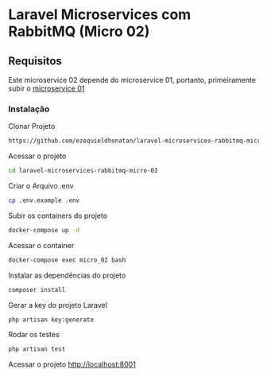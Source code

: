# Laravel Microservices com RabbitMQ (Micro 02)

## Requisitos
Este microservice 02 depende do microservice 01, portanto, primeiramente subir o [microservice 01]()

### Instalação
Clonar Projeto
```sh
https://github.com/ezequieldhonatan/laravel-microservices-rabbitmq-micro-02
```

Acessar o projeto
```sh
cd laravel-microservices-rabbitmq-micro-02
```

Criar o Arquivo .env
```sh
cp .env.example .env
```

Subir os containers do projeto
```sh
docker-compose up -d
```

Acessar o container
```sh
docker-compose exec micro_02 bash
```

Instalar as dependências do projeto
```sh
composer install
```

Gerar a key do projeto Laravel
```sh
php artisan key:generate
```

Rodar os testes
```sh
php artisan test
```

Acessar o projeto
[http://localhost:8001](http://localhost:8001)
